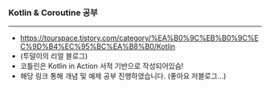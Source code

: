 ### Kotlin & Coroutine 공부
---
* https://tourspace.tistory.com/category/%EA%B0%9C%EB%B0%9C%EC%9D%B4%EC%95%BC%EA%B8%B0/Kotlin 
* (투덜이의 리얼 블로그)
* 코틀린은 Kotlin in Action 서적 기반으로 작성되어있슴!
* 해당 링크 통해 개념 및 예제 공부 진행하였습니다. (좋아요 저블로그...)

